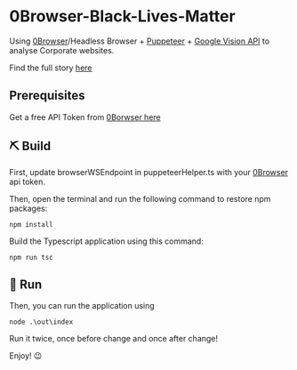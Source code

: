 # 0Browser-Black-Lives-Matter

Using [0Browser](https://www.0browser.com)/Headless Browser + [Puppeteer](https://developers.google.com/web/tools/puppeteer) + [Google Vision API](https://cloud.google.com/vision) to analyse Corporate websites.

Find the full story [here](https://www.0browser.com/blogs/how-to-measure-corporate-america-reaction-to-blm-using-headless-browsers.html)

## Prerequisites
Get a free API Token from [0Borwser here](https://www.0browser.com/docs/get-token.html) 

## ⛏ Build

First, update browserWSEndpoint in puppeteerHelper.ts with your [0Browser](https://www.0browser.com) api token.

Then, open the terminal and run the following command to restore npm packages:

```
npm install
```

Build the Typescript application using this command:

```
npm run tsc
```

## 🏃 Run
Then, you can run the application using 

```
node .\out\index
```

Run it twice, once before change and once after change!

Enjoy! :wink:
